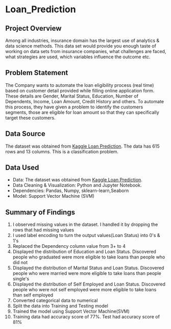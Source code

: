 # Loan_Prediction

## Project Overview

Among all industries, insurance domain has the largest use of analytics & data science methods. This data set would provide you enough taste of working on data sets from insurance companies, what challenges are faced, what strategies are used, which variables influence the outcome etc.

## Problem Statement

The Company wants to automate the loan eligibility process (real time) based on customer detail provided while filling online application form. These details are Gender, Marital Status, Education, Number of Dependents, Income, Loan Amount, Credit History and others. To automate this process, they have given a problem to identify the customers segments, those are eligible for loan amount so that they can specifically target these customers. 

## Data Source

The dataset was obtained from [Kaggle Loan Prediction](https://www.kaggle.com/datasets/ninzaami/loan-predication/data). The data has 615 rows and 13 columns. This is a classification problem. 

## Data Used

- Data: The dataset was obtained from [Kaggle Loan Prediction](https://www.kaggle.com/datasets/ninzaami/loan-predication/data).
- Data Cleaning & Visualization: Python and Jupyter Notebook.
- Dependencies: Pandas, Numpy, sklearn-learn,Seaborn
- Model: Support Vector Machine (SVM)

## Summary of Findings

1. I observed missing values in the dataset. I handled it by dropping the rows that had missing values
2. I used label encoding to turn the output values(Loan Status) into 0's & 1's
3. Replaced the Dependency column value from 3+ to 4
4. Displayed the distribution of Education and Loan Status. Discovered people who graduated were more eligible to take loans than people who did not
5. Displayed the distribution of Marital Status and Loan Status. Discovered people who were married were more eligible to take loans than people single's
6. Displayed the distribution of Self Employed and Loan Status. Discovered people who were not self employed were more eligible to take loans than self employed
7. Converted categorical data to numerical
8. Split the data into Training and Testing model
9. Trained the model using Support Vector Machine(SVM)
10. Training data had accuracy score of 77%. Test had accuracy score of 81%



